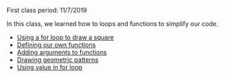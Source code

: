 First class period: 11/7/2019

In this class, we learned how to loops and functions to simplify our code.

- [Using a for loop to draw a square](./01-for-loop-square.py)
- [Defining our own functions](./02-functions.py)
- [Adding arguments to functions](./03-arguments.py)
- [Drawing geometric patterns](./04-patterns.py)
- [Using value in for loop](./05-for-loop-value.py)
